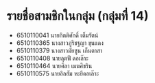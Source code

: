 # รายชื่อสามชิกในกลุ่ม (กลุ่มที่ 14)
* 6510110041 นายกิตติศักดิ์ เต็มรัตน์
* 6510110365 นางสาวภูริชฐญา ขุนแดง
* 6510110379 นางสาวมัยซูน เก็นตาสา
* 6510110408 นายลุตฟี ดอเล๊าะ
* 6510110464 นายศิลา เมฆศิขริน
* 6510110575 นายอิลฮัม หะยีดอเล๊าะ